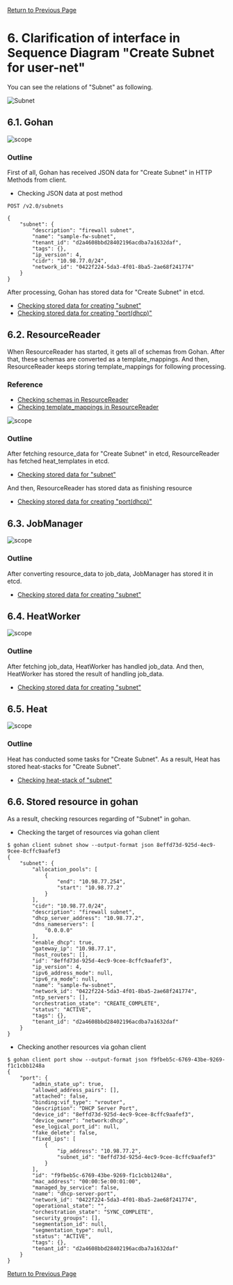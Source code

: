 [Return to Previous Page](00_firewall.md)

# 6. Clarification of interface in Sequence Diagram "Create Subnet for user-net"
You can see the relations of "Subnet" as following.

![Subnet](resource/gohan_investigate_for_firewall.011.png)


## 6.1. Gohan

![scope](../images/ESI_Sequence_diagram.002.png)

### Outline
First of all, Gohan has received JSON data for "Create Subnet" in HTTP Methods from client.

* Checking JSON data at post method
```
POST /v2.0/subnets
```
```
{
    "subnet": {
        "description": "firewall subnet",
        "name": "sample-fw-subnet",
        "tenant_id": "d2a4608bbd28402196acdba7a1632daf",
        "tags": {},
        "ip_version": 4,
        "cidr": "10.98.77.0/24",
        "network_id": "0422f224-5da3-4f01-8ba5-2ae68f241774"
    }
}
```
After processing, Gohan has stored data for "Create Subnet" in etcd.

* [Checking stored data for creating "subnet"](stored_in_etcd/01_Gohan/CreateSubnet3_01.md)
* [Checking stored data for creating "port(dhcp)"](stored_in_etcd/01_Gohan/CreateSubnet3_02.md)


## 6.2. ResourceReader
When ResourceReader has started, it gets all of schemas from Gohan.
After that, these schemas are converted as a template_mappings.
And then, ResourceReader keeps storing template_mappings for following processing.

### Reference
* [Checking schemas in ResourceReader](../memo/schemas.txt)
* [Checking template_mappings in ResourceReader](../memo/template_mappings.md)

![scope](../images/ESI_Sequence_diagram.003.png)

### Outline
After fetching resource_data for "Create Subnet" in etcd, ResourceReader has fetched heat_templates in etcd.

* [Checking stored data for "subnet"](../heat_template/subnet.md)

And then, ResourceReader has stored data as finishing resource

* [Checking stored data for creating "port(dhcp)"](stored_in_etcd/00_ResourceReader/CreateSubnet3_02.md)


## 6.3. JobManager

![scope](../images/ESI_Sequence_diagram.004.png)

### Outline
After converting resource_data to job_data, JobManager has stored it in etcd.

* [Checking stored data for creating "subnet"](stored_in_etcd/02_JobManager/CreateSubnet3_01.md)


## 6.4. HeatWorker

![scope](../images/ESI_Sequence_diagram.005.png)

### Outline
After fetching job_data, HeatWorker has handled job_data.
And then, HeatWorker has stored the result of handling job_data.

* [Checking stored data for creating "subnet"](stored_in_etcd/03_HeatWorker/CreateSubnet3_01.md)


## 6.5. Heat

![scope](../images/ESI_Sequence_diagram.006.png)

### Outline
Heat has conducted some tasks for "Create Subnet".
As a result, Heat has stored heat-stacks for "Create Subnet".

* [Checking heat-stack of "subnet"](heat-stack/CreateSubnet3_01.md)


## 6.6. Stored resource in gohan
As a result, checking resources regarding of "Subnet" in gohan.

* Checking the target of resources via gohan client
```
$ gohan client subnet show --output-format json 8effd73d-925d-4ec9-9cee-8cffc9aafef3
{
    "subnet": {
        "allocation_pools": [
            {
                "end": "10.98.77.254",
                "start": "10.98.77.2"
            }
        ],
        "cidr": "10.98.77.0/24",
        "description": "firewall subnet",
        "dhcp_server_address": "10.98.77.2",
        "dns_nameservers": [
            "0.0.0.0"
        ],
        "enable_dhcp": true,
        "gateway_ip": "10.98.77.1",
        "host_routes": [],
        "id": "8effd73d-925d-4ec9-9cee-8cffc9aafef3",
        "ip_version": 4,
        "ipv6_address_mode": null,
        "ipv6_ra_mode": null,
        "name": "sample-fw-subnet",
        "network_id": "0422f224-5da3-4f01-8ba5-2ae68f241774",
        "ntp_servers": [],
        "orchestration_state": "CREATE_COMPLETE",
        "status": "ACTIVE",
        "tags": {},
        "tenant_id": "d2a4608bbd28402196acdba7a1632daf"
    }
}
```
* Checking another resources via gohan client
```
$ gohan client port show --output-format json f9fbeb5c-6769-43be-9269-f1c1cbb1248a
{
    "port": {
        "admin_state_up": true,
        "allowed_address_pairs": [],
        "attached": false,
        "binding:vif_type": "vrouter",
        "description": "DHCP Server Port",
        "device_id": "8effd73d-925d-4ec9-9cee-8cffc9aafef3",
        "device_owner": "network:dhcp",
        "ese_logical_port_id": null,
        "fake_delete": false,
        "fixed_ips": [
            {
                "ip_address": "10.98.77.2",
                "subnet_id": "8effd73d-925d-4ec9-9cee-8cffc9aafef3"
            }
        ],
        "id": "f9fbeb5c-6769-43be-9269-f1c1cbb1248a",
        "mac_address": "00:00:5e:00:01:00",
        "managed_by_service": false,
        "name": "dhcp-server-port",
        "network_id": "0422f224-5da3-4f01-8ba5-2ae68f241774",
        "operational_state": "",
        "orchestration_state": "SYNC_COMPLETE",
        "security_groups": [],
        "segmentation_id": null,
        "segmentation_type": null,
        "status": "ACTIVE",
        "tags": {},
        "tenant_id": "d2a4608bbd28402196acdba7a1632daf"
    }
}
```

[Return to Previous Page](00_firewall.md)
